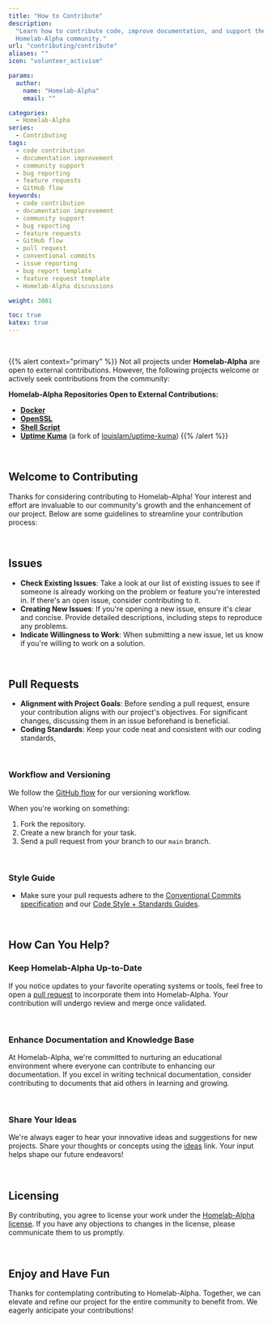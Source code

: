 ```yaml
---
title: "How to Contribute"
description:
  "Learn how to contribute code, improve documentation, and support the
  Homelab-Alpha community."
url: "contributing/contribute"
aliases: ""
icon: "volunteer_activism"

params:
  author:
    name: "Homelab-Alpha"
    email: ""

categories:
  - Homelab-Alpha
series:
  - Contributing
tags:
  - code contribution
  - documentation improvement
  - community support
  - bug reporting
  - feature requests
  - GitHub flow
keywords:
  - code contribution
  - documentation improvement
  - community support
  - bug reporting
  - feature requests
  - GitHub flow
  - pull request
  - conventional commits
  - issue reporting
  - bug report template
  - feature request template
  - Homelab-Alpha discussions

weight: 3001

toc: true
katex: true
---
```


<br />

{{% alert context="primary" %}}
Not all projects under **Homelab-Alpha** are open to external contributions.
However, the following projects welcome or actively seek contributions from the
community:

**Homelab-Alpha Repositories Open to External Contributions:**

- **[Docker]**
- **[OpenSSL]**
- **[Shell Script]**
- **[Uptime Kuma]** (a fork of [louislam/uptime-kuma])
{{% /alert %}}

<br />

## Welcome to Contributing

Thanks for considering contributing to Homelab-Alpha! Your interest and effort
are invaluable to our community's growth and the enhancement of our project.
Below are some guidelines to streamline your contribution process:

<br />

## Issues

- **Check Existing Issues**: Take a look at our list of existing issues to see
  if someone is already working on the problem or feature you're interested in.
  If there's an open issue, consider contributing to it.
- **Creating New Issues**: If you're opening a new issue, ensure it's clear and
  concise. Provide detailed descriptions, including steps to reproduce any
  problems.
- **Indicate Willingness to Work**: When submitting a new issue, let us know if
  you're willing to work on a solution.

<br />

## Pull Requests

- **Alignment with Project Goals**: Before sending a pull request, ensure your
  contribution aligns with our project's objectives. For significant changes,
  discussing them in an issue beforehand is beneficial.
- **Coding Standards**: Keep your code neat and consistent with our coding
  standards,

<br />

### Workflow and Versioning

We follow the [GitHub flow] for our versioning workflow.

When you're working on something:

1. Fork the repository.
2. Create a new branch for your task.
3. Send a pull request from your branch to our `main` branch.

<br />

### Style Guide

- Make sure your pull requests adhere to the [Conventional Commits
  specification] and our [Code Style + Standards Guides].

<br />

## How Can You Help?

### Keep Homelab-Alpha Up-to-Date

If you notice updates to your favorite operating systems or tools, feel free to
open a [pull request] to incorporate them into Homelab-Alpha. Your contribution
will undergo review and merge once validated.

<br />

### Enhance Documentation and Knowledge Base

At Homelab-Alpha, we're committed to nurturing an educational environment where
everyone can contribute to enhancing our documentation. If you excel in writing
technical documentation, consider contributing to documents that aid others in
learning and growing.

<br />

### Share Your Ideas

We're always eager to hear your innovative ideas and suggestions for new
projects. Share your thoughts or concepts using the [ideas] link. Your input
helps shape our future endeavors!

<br />

## Licensing

By contributing, you agree to license your work under the [Homelab-Alpha
license]. If you have any objections to changes in the license, please
communicate them to us promptly.

<br />

## Enjoy and Have Fun

Thanks for contemplating contributing to Homelab-Alpha. Together, we can elevate
and refine our project for the entire community to benefit from. We eagerly
anticipate your contributions!

[GitHub flow]: https://guides.github.com/introduction/flow
[Conventional Commits specification]: https://conventionalcommits.org/
[Code Style + Standards Guides]:
  docs/../../contributing/code_style_plus_standards_guides.md
[pull request]: https://github.com/homelab-alpha/docs/pulls
[ideas]: https://github.com/homelab-alpha/docs/discussions/categories/ideas
[Homelab-Alpha license]: docs/../../help/license.md
[Docker]: https://github.com/homelab-alpha/docker
[OpenSSL]: https://github.com/homelab-alpha/openssl
[Shell Script]: https://github.com/homelab-alpha/shell-script
[Uptime Kuma]: https://github.com/homelab-alpha/uptime-kuma
[louislam/uptime-kuma]: https://github.com/louislam/uptime-kuma

